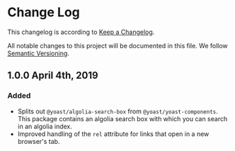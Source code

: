 # Change Log

This changelog is according to [Keep a Changelog](http://keepachangelog.com).

All notable changes to this project will be documented in this file.
We follow [Semantic Versioning](http://semver.org/).

## 1.0.0 April 4th, 2019


### Added

* Splits out `@yoast/algolia-search-box` from `@yoast/yoast-components`. This package contains an algolia search box with which you can search in an algolia index.
* Improved handling of the `rel` attribute for links that open in a new browser's tab.

